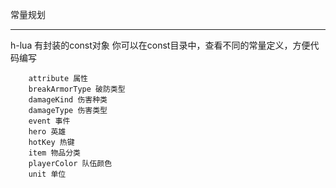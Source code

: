 常量规划

---

h-lua 有封装的const对象
你可以在const目录中，查看不同的常量定义，方便代码编写
```
    attribute 属性
    breakArmorType 破防类型
    damageKind 伤害种类
    damageType 伤害类型
    event 事件
    hero 英雄
    hotKey 热键
    item 物品分类
    playerColor 队伍颜色
    unit 单位
```